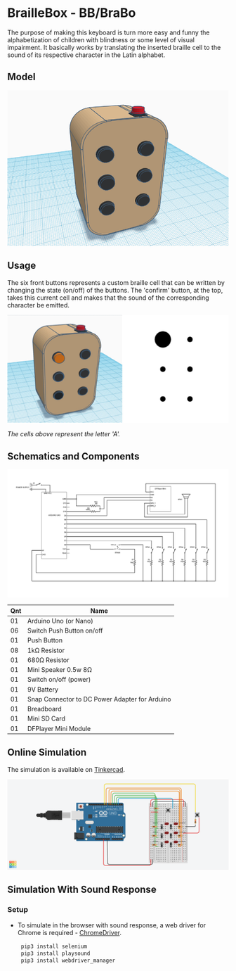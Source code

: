 # BrailleBox - BB/BraBo

The purpose of making this keyboard is turn more easy and funny the alphabetization of children with blindness or some level of visual impairment. 
It basically works by translating the inserted braille cell to the sound of its respective character in the Latin alphabet.

Model
------
![Model](/imgs/model.png)

Usage
------
The six front buttons represents a custom braille cell that can be written by changing the state (on/off) of the buttons. 
The 'confirm' button, at the top, takes this current cell and makes that the sound of the corresponding character be emitted.

![Usage](/imgs/example.jpg)

_The cells above represent the letter 'A'._

Schematics and Components
--------------------------

![Schematics](/imgs/schematics-project-new.jpg)

|Qnt	|Name                                            |
|-------|------------------------------------------------|	
|01	|Arduino Uno (or Nano)                           |
|06 	|Switch Push Button on/off                       |
|01 	|Push Button                                     |
|08	|1kΩ Resistor                                    |
|01	|680Ω Resistor                                   |
|01	|Mini Speaker  0.5w 8Ω                           |
|01 	|Switch on/off (power)                           |
|01	|9V Battery                                      |
|01	|Snap Connector to DC Power Adapter for Arduino  |
|01 	|Breadboard                                      |
|01     |Mini SD Card                                    |
|01     |DFPlayer Mini Module                            |

Online Simulation 
------------------
The simulation is available on [Tinkercad](https://www.tinkercad.com/things/ktPH2wSIrIG/viewel).

![Schematics](/imgs/schematics.png)


Simulation With Sound Response
---------------------
### Setup
* To simulate in the browser with sound response, a web driver for Chrome is required - [ChromeDriver](https://chromedriver.chromium.org/downloads).

       pip3 install selenium
       pip3 install playsound
       pip3 install webdriver_manager 
